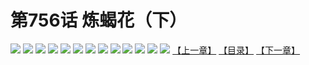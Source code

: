 # 第756话 炼蝎花（下）
![](https://mhpic.xiaomingtaiji.net/comic/D/斗破苍穹/第756话F1_262422/1.jpg-zymk.middle.webp)
![](https://mhpic.xiaomingtaiji.net/comic/D/斗破苍穹/第756话F1_262422/2.jpg-zymk.middle.webp)
![](https://mhpic.xiaomingtaiji.net/comic/D/斗破苍穹/第756话F1_262422/3.jpg-zymk.middle.webp)
![](https://mhpic.xiaomingtaiji.net/comic/D/斗破苍穹/第756话F1_262422/4.jpg-zymk.middle.webp)
![](https://mhpic.xiaomingtaiji.net/comic/D/斗破苍穹/第756话F1_262422/5.jpg-zymk.middle.webp)
![](https://mhpic.xiaomingtaiji.net/comic/D/斗破苍穹/第756话F1_262422/6.jpg-zymk.middle.webp)
![](https://mhpic.xiaomingtaiji.net/comic/D/斗破苍穹/第756话F1_262422/7.jpg-zymk.middle.webp)
![](https://mhpic.xiaomingtaiji.net/comic/D/斗破苍穹/第756话F1_262422/8.jpg-zymk.middle.webp)
![](https://mhpic.xiaomingtaiji.net/comic/D/斗破苍穹/第756话F1_262422/9.jpg-zymk.middle.webp)
![](https://mhpic.xiaomingtaiji.net/comic/D/斗破苍穹/第756话F1_262422/10.jpg-zymk.middle.webp)
![](https://mhpic.xiaomingtaiji.net/comic/D/斗破苍穹/第756话F1_262422/11.jpg-zymk.middle.webp)
![](https://mhpic.xiaomingtaiji.net/comic/D/斗破苍穹/第756话F1_262422/12.jpg-zymk.middle.webp)
![](https://mhpic.xiaomingtaiji.net/comic/D/斗破苍穹/第756话F1_262422/13.jpg-zymk.middle.webp)
[【上一章】](./759.md)
[【目录】](./README.md)
[【下一章】](./761.md)
